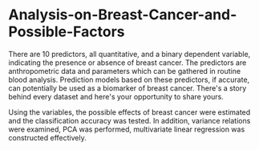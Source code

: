 # Analysis-on-Breast-Cancer-and-Possible-Factors

There are 10 predictors, all quantitative, and a binary dependent variable, indicating the presence or absence of breast cancer.
The predictors are anthropometric data and parameters which can be gathered in routine blood analysis.
Prediction models based on these predictors, if accurate, can potentially be used as a biomarker of breast cancer.
There's a story behind every dataset and here's your opportunity to share yours.

Using the variables, the possible effects of breast cancer were estimated and the classification accuracy was tested. 
In addition, variance relations were examined, PCA was performed, multivariate linear regression was constructed effectively.
